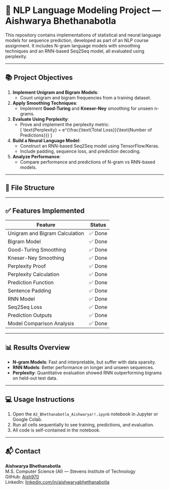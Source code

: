 # 🧠 NLP Language Modeling Project — Aishwarya Bhethanabotla

This repository contains implementations of statistical and neural language models for sequence prediction, developed as part of an NLP course assignment. It includes N-gram language models with smoothing techniques and an RNN-based Seq2Seq model, all evaluated using perplexity.

---

## 📚 Project Objectives

1. **Implement Unigram and Bigram Models**:
   - Count unigram and bigram frequencies from a training dataset.
2. **Apply Smoothing Techniques**:
   - Implement **Good-Turing** and **Kneser-Ney** smoothing for unseen n-grams.
3. **Evaluate Using Perplexity**:
   - Prove and implement the perplexity metric:  
     \[
     \text{Perplexity} = e^{\frac{\text{Total Loss}}{\text{Number of Predictions}}}
     \]
4. **Build a Neural Language Model**:
   - Construct an RNN-based Seq2Seq model using TensorFlow/Keras.
   - Include padding, sequence loss, and prediction decoding.
5. **Analyze Performance**:
   - Compare performance and predictions of N-gram vs RNN-based models.

---

## 📂 File Structure


---

## ✅ Features Implemented

| Feature | Status |
|--------|--------|
| Unigram and Bigram Calculation | ✅ Done |
| Bigram Model | ✅ Done |
| Good-Turing Smoothing | ✅ Done |
| Kneser-Ney Smoothing | ✅ Done |
| Perplexity Proof | ✅ Done |
| Perplexity Calculation | ✅ Done |
| Prediction Function | ✅ Done |
| Sentence Padding | ✅ Done |
| RNN Model | ✅ Done |
| Seq2Seq Loss | ✅ Done |
| Prediction Outputs | ✅ Done |
| Model Comparison Analysis | ✅ Done |

---

## 📊 Results Overview

- **N-gram Models**: Fast and interpretable, but suffer with data sparsity.
- **RNN Models**: Better performance on longer and unseen sequences.
- **Perplexity**: Quantitative evaluation showed RNN outperforming bigrams on held-out test data.

---

## 💻 Usage Instructions

1. Open the `A3_Bhethanabotla_Aishwarya!!.ipynb` notebook in Jupyter or Google Colab.
2. Run all cells sequentially to see training, predictions, and evaluation.
3. All code is self-contained in the notebook.

---

## 📬 Contact

**Aishwarya Bhethanabotla**  
M.S. Computer Science (AI) — Stevens Institute of Technology  
GitHub: [Aish970](https://github.com/Aish970)  
LinkedIn: [linkedin.com/in/aishwaryabhethanabotla](https://linkedin.com/in/aishwaryabhethanabotla)

